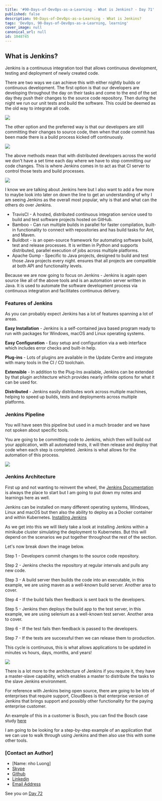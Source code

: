 ```yaml
---
title: '#90-Days-of-DevOps-as-a-Learning - What is Jenkins? - Day 71'
published: false
description: 90-Days-of-DevOps-as-a-Learning - What is Jenkins?
tags: 'DevOps, 90-Days-of-DevOps-as-a-Learning, learning'
cover_image: null
canonical_url: null
id: 1048745
---
```


## What is Jenkins?

Jenkins is a continuous integration tool that allows continuous development, testing and deployment of newly created code.

There are two ways we can achieve this with either nightly builds or continuous development. The first option is that our developers are developing throughout the day on their tasks and come to the end of the set day they push their changes to the source code repository. Then during the night we run our unit tests and build the software. This could be deemed as the old way to integrate all code.

![](Images/Day71_CICD1.png)

The other option and the preferred way is that our developers are still committing their changes to source code, then when that code commit has been made there is a build process kicked off continuously.

![](Images/Day71_CICD2.png)

The above methods mean that with distributed developers across the world we don't have a set time each day where we have to stop committing our code changes. This is where Jenkins comes in to act as that CI server to control those tests and build processes.

![](Images/Day71_CICD3.png)

I know we are talking about Jenkins here but I also want to add a few more to maybe look into later on down the line to get an understanding of why I am seeing Jenkins as the overall most popular, why is that and what can the others do over Jenkins.

- TravisCI - A hosted, distributed continuous integration service used to build and test software projects hosted on GitHub.
- Bamboo - Can run multiple builds in parallel for faster compilation, built-in functionality to connect with repositories and has build tasks for Ant, and Maven.
- Buildbot - is an open-source framework for automating software build, test and release processes. It is written in Python and supports distributed, parallel execution of jobs across multiple platforms.
- Apache Gump - Specific to Java projects, designed to build and test those Java projects every night. ensures that all projects are compatible at both API and functionality levels.

Because we are now going to focus on Jenkins - Jenkins is again open source like all of the above tools and is an automation server written in Java. It is used to automate the software development process via continuous integration and facilitates continuous delivery.

### Features of Jenkins

As you can probably expect Jenkins has a lot of features spanning a lot of areas.

**Easy Installation** - Jenkins is a self-contained java based program ready to run with packages for Windows, macOS and Linux operating systems.

**Easy Configuration** - Easy setup and configuration via a web interface which includes error checks and built-in help.

**Plug-ins** - Lots of plugins are available in the Update Centre and integrate with many tools in the CI / CD toolchain.

**Extensible** - In addition to the Plug-Ins available, Jenkins can be extended by that plugin architecture which provides nearly infinite options for what it can be used for.

**Distributed** - Jenkins easily distributes work across multiple machines, helping to speed up builds, tests and deployments across multiple platforms.

### Jenkins Pipeline

You will have seen this pipeline but used in a much broader and we have not spoken about specific tools.

You are going to be committing code to Jenkins, which then will build out your application, with all automated tests, it will then release and deploy that code when each step is completed. Jenkins is what allows for the automation of this process.

![](Images/Day71_CICD4.png)

### Jenkins Architecture

First up and not wanting to reinvent the wheel, the [Jenkins Documentation](https://www.jenkins.io/doc/developer/architecture/) is always the place to start but I am going to put down my notes and learnings here as well.

Jenkins can be installed on many different operating systems, Windows, Linux and macOS but then also the ability to deploy as a Docker container and within Kubernetes. [Installing Jenkins](https://www.jenkins.io/doc/book/installing/)

As we get into this we will likely take a look at installing Jenkins within a minikube cluster simulating the deployment to Kubernetes. But this will depend on the scenarios we put together throughout the rest of the section.

Let's now break down the image below.

Step 1 - Developers commit changes to the source code repository.

Step 2 - Jenkins checks the repository at regular intervals and pulls any new code.

Step 3 - A build server then builds the code into an executable, in this example, we are using maven as a well-known build server. Another area to cover.

Step 4 - If the build fails then feedback is sent back to the developers.

Step 5 - Jenkins then deploys the build app to the test server, in this example, we are using selenium as a well-known test server. Another area to cover.

Step 6 - If the test fails then feedback is passed to the developers.

Step 7 - If the tests are successful then we can release them to production.

This cycle is continuous, this is what allows applications to be updated in minutes vs hours, days, months, and years!

![](Images/Day71_CICD5.png)

There is a lot more to the architecture of Jenkins if you require it, they have a master-slave capability, which enables a master to distribute the tasks to the slave Jenkins environment.

For reference with Jenkins being open source, there are going to be lots of enterprises that require support, CloudBees is that enterprise version of Jenkins that brings support and possibly other functionality for the paying enterprise customer.

An example of this in a customer is Bosch, you can find the Bosch case study [here](https://assets.ctfassets.net/vtn4rfaw6n2j/case-study-boschpdf/40a0b23c61992ed3ee414ae0a55b6777/case-study-bosch.pdf)

I am going to be looking for a step-by-step example of an application that we can use to walk through using Jenkins and then also use this with some other tools.

### [Contact an Author]
* [Name: nho Luong]
* [Skype](luongutnho_skype)
* [Github](https://github.com/nholuongut/)
* [Linkedin](https://www.linkedin.com/in/nholuong/)
* [Email Address](luongutnho@hotmail.com)

See you on [Day 72](day72.md)
